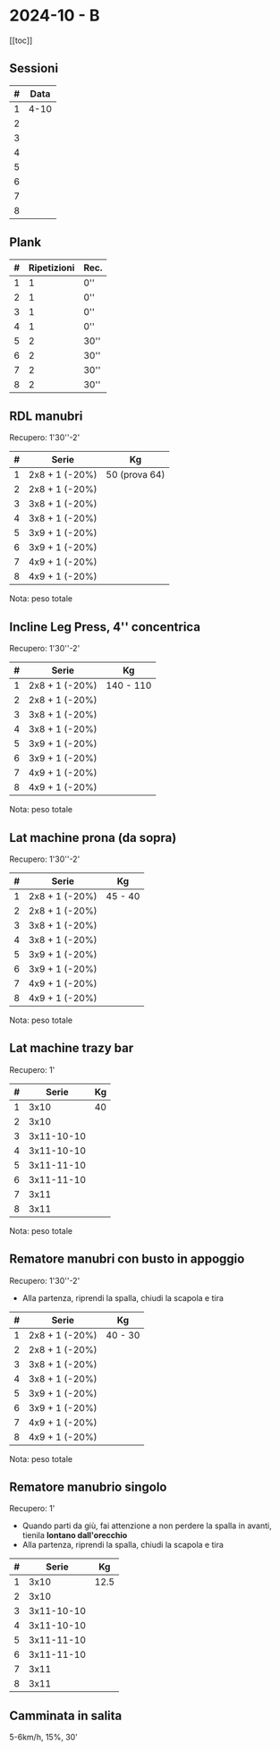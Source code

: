 # 2024-10 - B

[[toc]]

## Sessioni

| #   | Data |
| --- | ---- |
| 1   | 4-10 |
| 2   |      |
| 3   |      |
| 4   |      |
| 5   |      |
| 6   |      |
| 7   |      |
| 8   |      |

## Plank

| #   | Ripetizioni | Rec. |
| --- | ----------- | ---- |
| 1   | 1           | 0''  |
| 2   | 1           | 0''  |
| 3   | 1           | 0''  |
| 4   | 1           | 0''  |
| 5   | 2           | 30'' |
| 6   | 2           | 30'' |
| 7   | 2           | 30'' |
| 8   | 2           | 30'' |

## RDL manubri

Recupero: 1'30''-2'

| #   | Serie          | Kg            |
| --- | -------------- | ------------- |
| 1   | 2x8 + 1 (-20%) | 50 (prova 64) |
| 2   | 2x8 + 1 (-20%) |               |
| 3   | 3x8 + 1 (-20%) |               |
| 4   | 3x8 + 1 (-20%) |               |
| 5   | 3x9 + 1 (-20%) |               |
| 6   | 3x9 + 1 (-20%) |               |
| 7   | 4x9 + 1 (-20%) |               |
| 8   | 4x9 + 1 (-20%) |               |

Nota: peso totale

## Incline Leg Press, 4'' concentrica

Recupero: 1'30''-2'

| #   | Serie          | Kg        |
| --- | -------------- | --------- |
| 1   | 2x8 + 1 (-20%) | 140 - 110 |
| 2   | 2x8 + 1 (-20%) |           |
| 3   | 3x8 + 1 (-20%) |           |
| 4   | 3x8 + 1 (-20%) |           |
| 5   | 3x9 + 1 (-20%) |           |
| 6   | 3x9 + 1 (-20%) |           |
| 7   | 4x9 + 1 (-20%) |           |
| 8   | 4x9 + 1 (-20%) |           |

Nota: peso totale

## Lat machine prona (da sopra)

Recupero: 1'30''-2'

| #   | Serie          | Kg      |
| --- | -------------- | ------- |
| 1   | 2x8 + 1 (-20%) | 45 - 40 |
| 2   | 2x8 + 1 (-20%) |         |
| 3   | 3x8 + 1 (-20%) |         |
| 4   | 3x8 + 1 (-20%) |         |
| 5   | 3x9 + 1 (-20%) |         |
| 6   | 3x9 + 1 (-20%) |         |
| 7   | 4x9 + 1 (-20%) |         |
| 8   | 4x9 + 1 (-20%) |         |

Nota: peso totale

## Lat machine trazy bar

Recupero: 1'

| #   | Serie      | Kg  |
| --- | ---------- | --- |
| 1   | 3x10       | 40    |
| 2   | 3x10       |     |
| 3   | 3x11-10-10 |     |
| 4   | 3x11-10-10 |     |
| 5   | 3x11-11-10 |     |
| 6   | 3x11-11-10 |     |
| 7   | 3x11       |     |
| 8   | 3x11       |     |

Nota: peso totale

## Rematore manubri con busto in appoggio

Recupero: 1'30''-2'

- Alla partenza, riprendi la spalla, chiudi la scapola e tira

| #   | Serie          | Kg  |
| --- | -------------- | --- |
| 1   | 2x8 + 1 (-20%) |  40 - 30   |
| 2   | 2x8 + 1 (-20%) |     |
| 3   | 3x8 + 1 (-20%) |     |
| 4   | 3x8 + 1 (-20%) |     |
| 5   | 3x9 + 1 (-20%) |     |
| 6   | 3x9 + 1 (-20%) |     |
| 7   | 4x9 + 1 (-20%) |     |
| 8   | 4x9 + 1 (-20%) |     |

Nota: peso totale

## Rematore manubrio singolo

Recupero: 1'

- Quando parti da giù, fai attenzione a non perdere la spalla in avanti, tienila **lontano dall'orecchio**
- Alla partenza, riprendi la spalla, chiudi la scapola e tira

| #   | Serie      | Kg  |
| --- | ---------- | --- |
| 1   | 3x10       | 12.5    |
| 2   | 3x10       |     |
| 3   | 3x11-10-10 |     |
| 4   | 3x11-10-10 |     |
| 5   | 3x11-11-10 |     |
| 6   | 3x11-11-10 |     |
| 7   | 3x11       |     |
| 8   | 3x11       |     |

## Camminata in salita

5-6km/h, 15%, 30'

